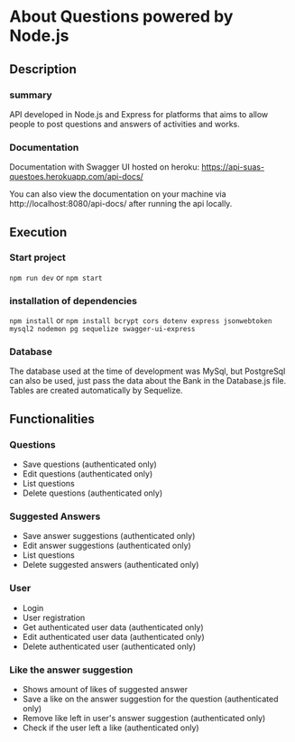 # About Questions powered by Node.js

## Description

### summary

API developed in Node.js and Express for platforms that aims to allow people to post questions and answers of activities and works.

### Documentation

Documentation with Swagger UI hosted on heroku: https://api-suas-questoes.herokuapp.com/api-docs/

You can also view the documentation on your machine via http://localhost:8080/api-docs/ after running the api locally.

## Execution

### Start project

`npm run dev` 
or 
`npm start`

### installation of dependencies

`npm install` 
or 
`npm install bcrypt cors dotenv express jsonwebtoken mysql2 nodemon pg sequelize swagger-ui-express`

### Database

The database used at the time of development was MySql, but PostgreSql can also be used, just pass the data about the Bank in the Database.js file.
Tables are created automatically by Sequelize.

## Functionalities

### Questions

- Save questions (authenticated only)
- Edit questions (authenticated only)
- List questions
- Delete questions (authenticated only)


### Suggested Answers

- Save answer suggestions (authenticated only)
- Edit answer suggestions (authenticated only)
- List questions
- Delete suggested answers (authenticated only)


### User

- Login
- User registration
- Get authenticated user data (authenticated only)
- Edit authenticated user data (authenticated only)
- Delete authenticated user (authenticated only)


### Like the answer suggestion

- Shows amount of likes of suggested answer
- Save a like on the answer suggestion for the question (authenticated only)
- Remove like left in user's answer suggestion (authenticated only)
- Check if the user left a like (authenticated only)

